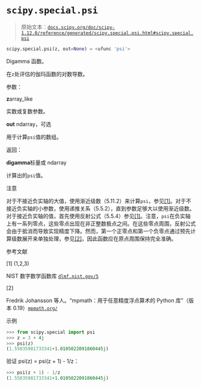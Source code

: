 # `scipy.special.psi`

> 原始文本：[`docs.scipy.org/doc/scipy-1.12.0/reference/generated/scipy.special.psi.html#scipy.special.psi`](https://docs.scipy.org/doc/scipy-1.12.0/reference/generated/scipy.special.psi.html#scipy.special.psi)

```py
scipy.special.psi(z, out=None) = <ufunc 'psi'>
```

Digamma 函数。

在`z`处评估的伽玛函数的对数导数。

参数：

**z**array_like

实数或复数参数。

**out** ndarray，可选

用于计算`psi`值的数组。

返回：

**digamma**标量或 ndarray

计算出的`psi`值。

注意

对于不接近负实轴的大值，使用渐近级数（5.11.2）来计算`psi`，参见[[1]](#r1ba71693ef80-1)。对于不接近负实轴的小参数，使用递推关系（5.5.2），直到参数足够大以使用渐近级数。对于接近负实轴的值，首先使用反射公式（5.5.4）参见[[1]](#r1ba71693ef80-1)。注意，`psi`在负实轴上有一系列零点，这些零点出现在非正整数极点之间。在这些零点周围，反射公式会由于抵消而导致实现精度下降。然而，第一个正零点和第一个负零点通过预先计算级数展开来单独处理，参见[[2]](#r1ba71693ef80-2)，因此函数应在原点周围保持完全准确。

参考文献

[1] (1,2,3)

NIST 数字数学函数库 [`dlmf.nist.gov/5`](https://dlmf.nist.gov/5)

[2]

Fredrik Johansson 等人。“mpmath：用于任意精度浮点算术的 Python 库”（版本 0.19）[`mpmath.org/`](http://mpmath.org/)

示例

```py
>>> from scipy.special import psi
>>> z = 3 + 4j
>>> psi(z)
(1.55035981733341+1.0105022091860445j) 
```

验证 psi(z) = psi(z + 1) - 1/z：

```py
>>> psi(z + 1) - 1/z
(1.55035981733341+1.0105022091860445j) 
```
